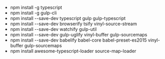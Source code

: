 * npm install -g typescript
* npm install -g gulp-cli
* npm install --save-dev typescript gulp gulp-typescript
* npm install --save-dev browserify tsify vinyl-source-stream
* npm install --save-dev watchify gulp-util
* npm install --save-dev gulp-uglify vinyl-buffer gulp-sourcemaps
* npm install --save-dev babelify babel-core babel-preset-es2015 vinyl-buffer gulp-sourcemaps
* npm install awesome-typescript-loader source-map-loader
